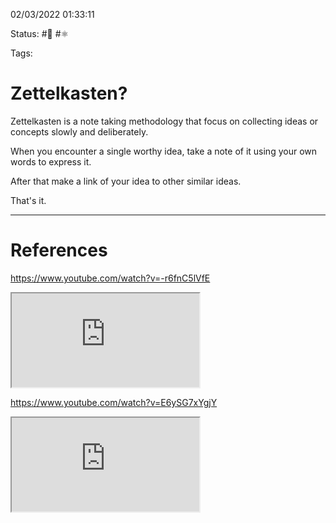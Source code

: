 02/03/2022 01:33:11

Status: #🌱 #⚛️

Tags:

# Zettelkasten?

Zettelkasten is a note taking methodology that focus on collecting ideas or concepts slowly and deliberately. 

When you encounter a single worthy idea, take a note of it using your own words to express it.

After that make a link of your idea to other similar ideas.

That's it.

---

# References

https://www.youtube.com/watch?v=-r6fnC5lVfE

<iframe src="https://www.youtube.com/embed/-r6fnC5lVfE"></iframe>

https://www.youtube.com/watch?v=E6ySG7xYgjY

<iframe src="https://www.youtube.com/embed/E6ySG7xYgjY"></iframe>
